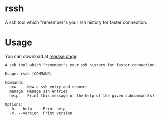 # rssh
A ssh tool which "remember"s your ssh history for faster connection.

# Usage

You can download at [release page](https://github.com/kingwingfly/rssh/releases).

```
A ssh tool which "remember"s your ssh history for faster connection.

Usage: rssh [COMMAND]

Commands:
  new     New a ssh entry and connect
  manage  Manage ssh entries
  help    Print this message or the help of the given subcommand(s)

Options:
  -h, --help     Print help
  -V, --version  Print version
```
